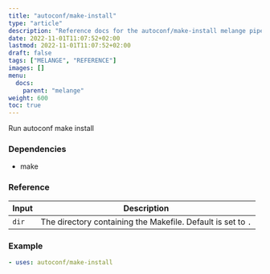 ```yaml
---
title: "autoconf/make-install"
type: "article"
description: "Reference docs for the autoconf/make-install melange pipeline"
date: 2022-11-01T11:07:52+02:00
lastmod: 2022-11-01T11:07:52+02:00
draft: false
tags: ["MELANGE", "REFERENCE"]
images: []
menu:
  docs:
    parent: "melange"
weight: 600
toc: true
---
```



Run autoconf make install

### Dependencies
- make


### Reference
| Input | Description                                                  |
|-------|--------------------------------------------------------------|
| `dir` | The directory containing the Makefile. Default is set to `.` |


### Example
```yaml
- uses: autoconf/make-install

```
